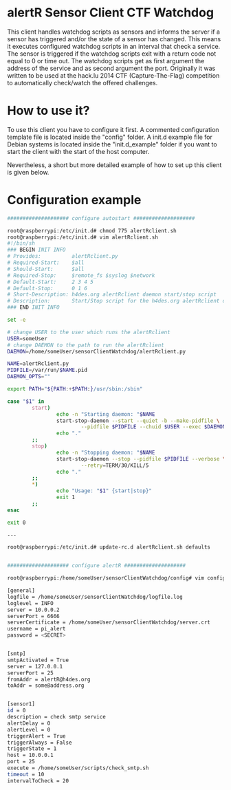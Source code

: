 alertR Sensor Client CTF Watchdog
======

This client handles watchdog scripts as sensors and informs the server if a sensor has triggered and/or the state of a sensor has changed. This means it executes configured watchdog scripts in an interval that check a service. The sensor is triggered if the watchdog scripts exit with a return code not equal to 0 or time out. The watchdog scripts get as first argument the address of the service and as second argument the port. Originally it was written to be used at the hack.lu 2014 CTF (Capture-The-Flag) competition to automatically check/watch the offered challenges. 


How to use it?
======

To use this client you have to configure it first. A commented configuration template file is located inside the "config" folder. A init.d example file for Debian systems is located inside the "init.d_example" folder if you want to start the client with the start of the host computer.

Nevertheless, a short but more detailed example of how to set up this client is given below.


Configuration example
======

```bash
#################### configure autostart ####################

root@raspberrypi:/etc/init.d# chmod 775 alertRclient.sh 
root@raspberrypi:/etc/init.d# vim alertRclient.sh 
#!/bin/sh
### BEGIN INIT INFO
# Provides:          alertRclient.py
# Required-Start:    $all
# Should-Start:      $all
# Required-Stop:     $remote_fs $syslog $network
# Default-Start:     2 3 4 5
# Default-Stop:      0 1 6
# Short-Description: h4des.org alertRclient daemon start/stop script
# Description:       Start/Stop script for the h4des.org alertRclient daemon
### END INIT INFO

set -e

# change USER to the user which runs the alertRclient
USER=someUser
# change DAEMON to the path to run the alertRclient
DAEMON=/home/someUser/sensorClientWatchdog/alertRclient.py

NAME=alertRclient.py
PIDFILE=/var/run/$NAME.pid
DAEMON_OPTS=""

export PATH="${PATH:+$PATH:}/usr/sbin:/sbin"

case "$1" in
        start)
                echo -n "Starting daemon: "$NAME
                start-stop-daemon --start --quiet -b --make-pidfile \
                        --pidfile $PIDFILE --chuid $USER --exec $DAEMON -- $DAEMON_OPTS
                echo "."
        ;;
        stop)
                echo -n "Stopping daemon: "$NAME
                start-stop-daemon --stop --pidfile $PIDFILE --verbose \
                        --retry=TERM/30/KILL/5
                echo "."
        ;;
        *)
                echo "Usage: "$1" {start|stop}"
                exit 1
        ;;
esac

exit 0

---

root@raspberrypi:/etc/init.d# update-rc.d alertRclient.sh defaults


#################### configure alertR ####################

root@raspberrypi:/home/someUser/sensorClientWatchdog/config# vim config.conf

[general]
logfile = /home/someUser/sensorClientWatchdog/logfile.log
loglevel = INFO
server = 10.0.0.2
serverPort = 6666
serverCertificate = /home/someUser/sensorClientWatchdog/server.crt
username = pi_alert
password = <SECRET>


[smtp]
smtpActivated = True
server = 127.0.0.1
serverPort = 25
fromAddr = alertR@h4des.org
toAddr = some@address.org


[sensor1]
id = 0
description = check smtp service
alertDelay = 0
alertLevel = 0
triggerAlert = True
triggerAlways = False
triggerState = 1
host = 10.0.0.1
port = 25
execute = /home/someUser/scripts/check_smtp.sh
timeout = 10
intervalToCheck = 20
```
